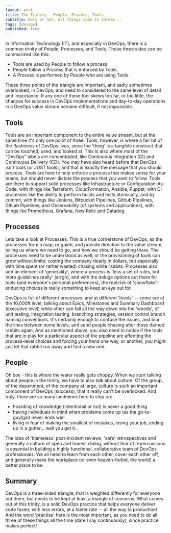 ```yaml
---
layout: post
title: The Trinity - People, Process, Tools
subtitle: Holy or not, all things come in threes...
tags: [devops]
published: true
---
```


In Information Technology (IT), and especially in DevOps, there is a common trinity of People, Processes, and Tools.  Those three sides can be summarized like this:

- Tools are used by People to follow a process.
- People follow a Process that is enforced by Tools.
- A Process is performed by People who are using Tools.

These three points of the triangle are important, and sadly sometimes overlooked, in DevOps; and need to considered to the same level of detail and importance.  If any one of these foci skews too far, or too little, the chances for success in DevOps implementations and day-to-day operations in a DevOps value stream become difficult, if not impossible.

## Tools
Tools are an important component to the entire value stream, but at the same time it's only one point of three.  Tools, however, is where a fair bit of the flashiness of DevOps lives, since the 'thing' is a tangible construct that can be touched, used, and looked at.  This is also where most of the "DevOps" labels are concentrated, like Continuous Integration (CI) and Continuous Delivery (CD).  You may have also heard before that DevOps isn't tools (or JUST tools), and that is exactly the message that you should process.  Tools are here to help enforce a process that makes sense for your teams, but should never dictate the process that you want to follow.  Tools are there to support solid processes like Infrastructure or Configuration-As-Code, with things like Terraform, CloudFormation, Ansible, Puppet; with CI processes like the ability to perform builds and tests atomically, and by commit, with things like Jenkins, Bitbucket Pipelines, Github Pipelines, GitLab Pipelines; and Observability (of systems and applications), with things like Prometheus, Grafana, New Relic and Datadog.

## Processes
Lets take a look at Processes.  This is a true cornerstone of DevOps, as the processes form a map, or guide, and provide direction to the value stream, telling us where we need to go, and how we should be getting there.  The processes need to be understood as well, or the provisioning of tools can grow without limits; costing the company dearly in dollars, but especially with time spent (or rather wasted) chasing white rabbits.  Processes also add an element of 'generality', where a process is 'less a set of rules, but more guidelines really' (arrgh), and with the deluge options out there for tools (and everyone's personal preferences), the real risk of 'snowflake'-enducing choices is really something to keep an eye out for.

DevOps is full of different processes, and at different 'levels' -- some are at the 10,000ft level, talking about Epics, Milestones and Summary Dashboard (executive level) while other can fall all the way down into the 'weeds', of unit testing, integration testing, branching strategies, version control branch naming conventions.  It's certainly enough to confuse the issues, and blur the lines between some levels, and send people chasing after those darned rabbits again.  And as mentioned above, you also need to notice if the tools that are in play for a particular aspect of the pipeline are affecting the process-level choices and forcing your hand one way, or another, you might just let that rabbit run away and find a new one.

## People
Oh boy - this is where the water really gets choppy.  When we start talking about people in the trinity, we have to also talk about culture.  Of the group, of the department, of the company at large, culture is such an important component of DevOps (success), that it really can't be overlooked.  And truly, there are so many landmines here to step on:

- hoarding of knowledge (intentional or not) is never a good thing
- having individuals in mind when problems come up (as the go-to-guy/gal) never ends well
- living in fear of making the smallest of mistakes, losing your job, ending up in a gutter... well you get it...

The idea of 'blameless' post-incident reviews, 'safe' retrospectives and generally a culture of open and honest dialog, without fear of repercussions is essential in building a highly functional, collaborative team of DevOps professionals.  We all need to learn from each other, cover each other off, and generally make the workplace (or even heaven-forbid, the world) a better place to be.

## Summary
DevOps is a three-sided triangle, that is weighted differently for everyone out there, but needs to be kept at least a triangle of concerns.  What comes out of this trinity, is a solid DevOps practice that helps everyone deliver code faster, with less errors, at a faster rate -- all the way to production!  And the word 'practise' here is the most important, as you need to do all three of these things all the time (dare I say continuously), since practice makes perfect!


